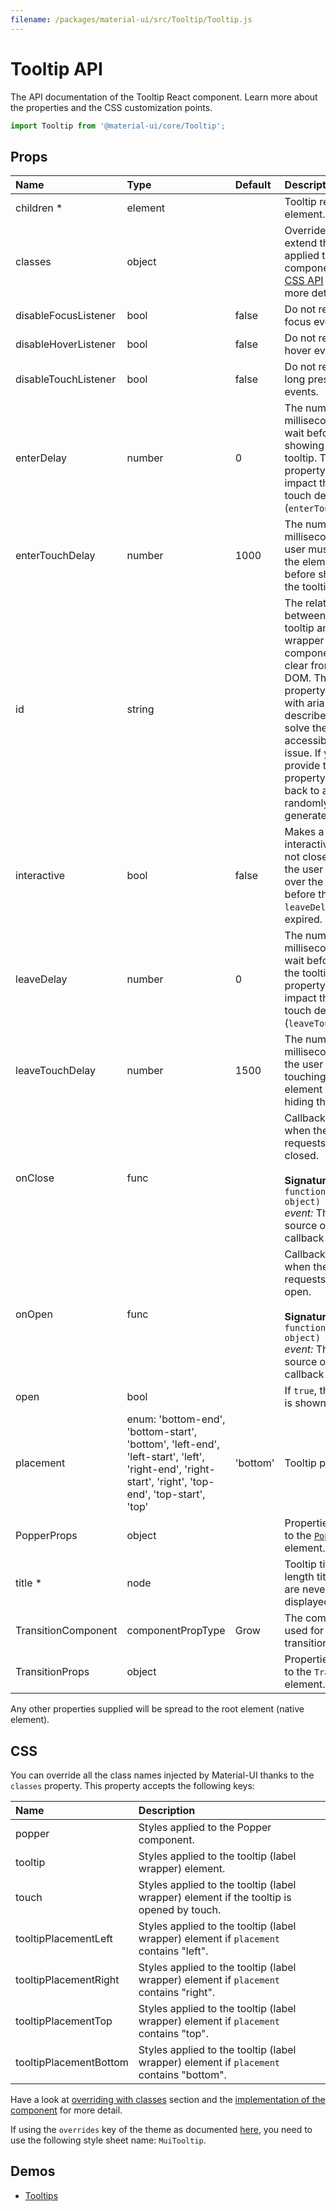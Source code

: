 ```yaml
---
filename: /packages/material-ui/src/Tooltip/Tooltip.js
---
```


<!--- This documentation is automatically generated, do not try to edit it. -->

# Tooltip API

<p class="description">The API documentation of the Tooltip React component. Learn more about the properties and the CSS customization points.</p>

```js
import Tooltip from '@material-ui/core/Tooltip';
```



## Props

| Name | Type | Default | Description |
|:-----|:-----|:--------|:------------|
| <span class="prop-name required">children *</span> | <span class="prop-type">element</span> |   | Tooltip reference element. |
| <span class="prop-name">classes</span> | <span class="prop-type">object</span> |   | Override or extend the styles applied to the component. See [CSS API](#css-api) below for more details. |
| <span class="prop-name">disableFocusListener</span> | <span class="prop-type">bool</span> | <span class="prop-default">false</span> | Do not respond to focus events. |
| <span class="prop-name">disableHoverListener</span> | <span class="prop-type">bool</span> | <span class="prop-default">false</span> | Do not respond to hover events. |
| <span class="prop-name">disableTouchListener</span> | <span class="prop-type">bool</span> | <span class="prop-default">false</span> | Do not respond to long press touch events. |
| <span class="prop-name">enterDelay</span> | <span class="prop-type">number</span> | <span class="prop-default">0</span> | The number of milliseconds to wait before showing the tooltip. This property won't impact the enter touch delay (`enterTouchDelay`). |
| <span class="prop-name">enterTouchDelay</span> | <span class="prop-type">number</span> | <span class="prop-default">1000</span> | The number of milliseconds a user must touch the element before showing the tooltip. |
| <span class="prop-name">id</span> | <span class="prop-type">string</span> |   | The relationship between the tooltip and the wrapper component is not clear from the DOM. This property is used with aria-describedby to solve the accessibility issue. If you don't provide this property. It falls back to a randomly generated id. |
| <span class="prop-name">interactive</span> | <span class="prop-type">bool</span> | <span class="prop-default">false</span> | Makes a tooltip interactive, i.e. will not close when the user hovers over the tooltip before the `leaveDelay` is expired. |
| <span class="prop-name">leaveDelay</span> | <span class="prop-type">number</span> | <span class="prop-default">0</span> | The number of milliseconds to wait before hiding the tooltip. This property won't impact the leave touch delay (`leaveTouchDelay`). |
| <span class="prop-name">leaveTouchDelay</span> | <span class="prop-type">number</span> | <span class="prop-default">1500</span> | The number of milliseconds after the user stops touching an element before hiding the tooltip. |
| <span class="prop-name">onClose</span> | <span class="prop-type">func</span> |   | Callback fired when the tooltip requests to be closed.<br><br>**Signature:**<br>`function(event: object) => void`<br>*event:* The event source of the callback |
| <span class="prop-name">onOpen</span> | <span class="prop-type">func</span> |   | Callback fired when the tooltip requests to be open.<br><br>**Signature:**<br>`function(event: object) => void`<br>*event:* The event source of the callback |
| <span class="prop-name">open</span> | <span class="prop-type">bool</span> |   | If `true`, the tooltip is shown. |
| <span class="prop-name">placement</span> | <span class="prop-type">enum:&nbsp;'bottom-end', 'bottom-start', 'bottom', 'left-end', 'left-start', 'left', 'right-end', 'right-start', 'right', 'top-end', 'top-start', 'top'<br></span> | <span class="prop-default">'bottom'</span> | Tooltip placement. |
| <span class="prop-name">PopperProps</span> | <span class="prop-type">object</span> |   | Properties applied to the [`Popper`](/api/popper/) element. |
| <span class="prop-name required">title *</span> | <span class="prop-type">node</span> |   | Tooltip title. Zero-length titles string are never displayed. |
| <span class="prop-name">TransitionComponent</span> | <span class="prop-type">componentPropType</span> | <span class="prop-default">Grow</span> | The component used for the transition. |
| <span class="prop-name">TransitionProps</span> | <span class="prop-type">object</span> |   | Properties applied to the `Transition` element. |

Any other properties supplied will be spread to the root element (native element).

## CSS

You can override all the class names injected by Material-UI thanks to the `classes` property.
This property accepts the following keys:


| Name | Description |
|:-----|:------------|
| <span class="prop-name">popper</span> | Styles applied to the Popper component.
| <span class="prop-name">tooltip</span> | Styles applied to the tooltip (label wrapper) element.
| <span class="prop-name">touch</span> | Styles applied to the tooltip (label wrapper) element if the tooltip is opened by touch.
| <span class="prop-name">tooltipPlacementLeft</span> | Styles applied to the tooltip (label wrapper) element if `placement` contains "left".
| <span class="prop-name">tooltipPlacementRight</span> | Styles applied to the tooltip (label wrapper) element if `placement` contains "right".
| <span class="prop-name">tooltipPlacementTop</span> | Styles applied to the tooltip (label wrapper) element if `placement` contains "top".
| <span class="prop-name">tooltipPlacementBottom</span> | Styles applied to the tooltip (label wrapper) element if `placement` contains "bottom".

Have a look at [overriding with classes](/customization/overrides/#overriding-with-classes) section
and the [implementation of the component](https://github.com/mui-org/material-ui/tree/master/packages/material-ui/src/Tooltip/Tooltip.js)
for more detail.

If using the `overrides` key of the theme as documented
[here](/customization/themes/#customizing-all-instances-of-a-component-type),
you need to use the following style sheet name: `MuiTooltip`.

## Demos

- [Tooltips](/demos/tooltips/)


